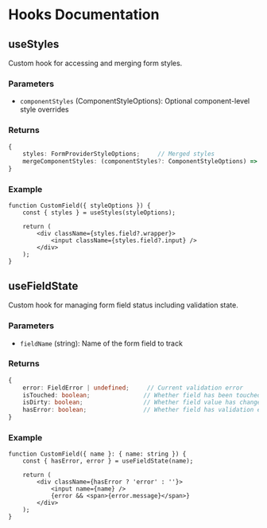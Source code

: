# Hooks Documentation

## useStyles

Custom hook for accessing and merging form styles.

### Parameters

- `componentStyles` (ComponentStyleOptions): Optional component-level style overrides

### Returns

```typescript
{
    styles: FormProviderStyleOptions;     // Merged styles
    mergeComponentStyles: (componentStyles?: ComponentStyleOptions) => FormProviderStyleOptions;
}
```

### Example

```tsx
function CustomField({ styleOptions }) {
    const { styles } = useStyles(styleOptions);

    return (
        <div className={styles.field?.wrapper}>
            <input className={styles.field?.input} />
        </div>
    );
}
```

## useFieldState

Custom hook for managing form field status including validation state.

### Parameters

- `fieldName` (string): Name of the form field to track

### Returns

```typescript
{
    error: FieldError | undefined;     // Current validation error
    isTouched: boolean;               // Whether field has been touched
    isDirty: boolean;                 // Whether field value has changed
    hasError: boolean;                // Whether field has validation errors
}
```

### Example

```tsx
function CustomField({ name }: { name: string }) {
    const { hasError, error } = useFieldState(name);

    return (
        <div className={hasError ? 'error' : ''}>
            <input name={name} />
            {error && <span>{error.message}</span>}
        </div>
    );
}
```
